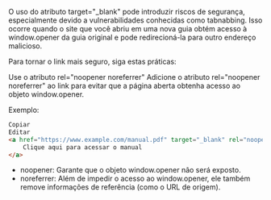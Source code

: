 O uso do atributo target="_blank" pode introduzir riscos de segurança, especialmente devido a vulnerabilidades conhecidas como tabnabbing. Isso ocorre quando o site que você abriu em uma nova guia obtém acesso à window.opener da guia original e pode redirecioná-la para outro endereço malicioso.

Para tornar o link mais seguro, siga estas práticas:

Use o atributo rel="noopener noreferrer"
Adicione o atributo rel="noopener noreferrer" ao link para evitar que a página aberta obtenha acesso ao objeto window.opener.

Exemplo:

```html
Copiar
Editar
<a href="https://www.example.com/manual.pdf" target="_blank" rel="noopener noreferrer">
    Clique aqui para acessar o manual
</a>
```
- noopener: Garante que o objeto window.opener não será exposto.
- noreferrer: Além de impedir o acesso ao window.opener, ele também remove informações de referência (como o URL de origem).
